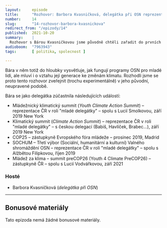 ```yaml
---
layout:     episode
title:      "Rozhovor: Barbora Kvasničková, delegátka při OSN reprezentující mladé lidi z Česka"
number:     14
slug:       "14-rozhovor-barbora-kvasnickova"
redirect_from: "/epizody/14"
published:  2021-10-20
summary:    |
  Rozhovor s Bárou Kvasničkovou jsme původně chtěli zařadit do prvních pěti dílů série – mezi ostatní hosty. Nakonec jsme ale usoudili, že tento rozhovor bude mít větší hodnotu jako celek.
audioboom:  "7963943"
tags:       [ politika, spolecnost ]

---
```


Bára v něm totiž do hloubky vysvětluje, jak fungují programy OSN pro mladé lidi, ale mluví i o vztahu její generace ke změnám klimatu. Rozhodli jsme se proto tento rozhovor zveřejnit (trochu experimentálně) v jeho původní, neupravené podobě.

Bára se jako delegátka zúčastnila následujících událostí:

* Mládežnický klimatický summit (_Youth Climate Action Summit_) – reprezentace ČR v roli "mladé delegátky" – spolu s Lucií Smolkovou, září 2019  New York
* Klimatický summit (_Climate Action Summit_) – reprezentace ČR v roli "mladé delegátky" – s českou delegací (Babiš, Havlíček, Brabec...), září 2019  New York
* COP25 – zástupkyně Evropského fóra mládeže – prosinec 2019, Madrid
* SOCHUM – Třetí výbor (Sociální, humanitární a kulturní) Valného shromáždění OSN – reprezentace ČR v roli "mladé delegátky" – spolu s Alžbětou Filipkovou, říjen 2019
* Mládež za klima – summit preCOP26 (Youth 4 Climate PreCOP26) – zástupkyně ČR – spolu s Lucií Vodvářkovou, září 2021

### Hosté

* Barbora Kvasničková (_delegátka při OSN_)

---

## Bonusové materiály

<div class="bonus-material" markdown="1">

Tato epizoda nemá žádné bonusové materiály.

</div>
